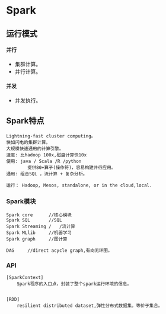 # Spark

## 运行模式

#### 并行

* 集群计算。
* 并行计算。

#### 并发

* 并发执行。

## Spark特点

	Lightning-fast cluster computing。
	快如闪电的集群计算。
	大规模快速通用的计算引擎。
	速度:	比hadoop 100x,磁盘计算快10x
	使用:	java / Scala /R /python
			提供80+算子(操作符)，容易构建并行应用。
	通用:	组合SQL ，流计算 + 复杂分析。

	运行：	Hadoop, Mesos, standalone, or in the cloud,local.

### Spark模块

	Spark core		//核心模块
	Spark SQL		//SQL
	Spark Streaming	/	/流计算
	Spark MLlib		//机器学习
	Spark graph		//图计算

	DAG		//direct acycle graph,有向无环图。

### API

	[SparkContext]
		Spark程序的入口点，封装了整个spark运行环境的信息。
	

	[RDD]
		resilient distributed dataset,弹性分布式数据集。等价于集合。
